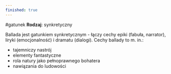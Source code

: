 ```yaml
---
finished: true
---
```

#gatunek 
**Rodzaj**: synkretyczny

Ballada jest gatunkiem synkretycznym - łączy cechy epiki (fabuła, narrator), liryki (emocjonalność) i dramatu (dialogi).
Cechy ballady to m. in.:
- tajemniczy nastrój
- elementy fantastyczne
- rola natury jako pełnoprawnego bohatera
- nawiązania do ludowości